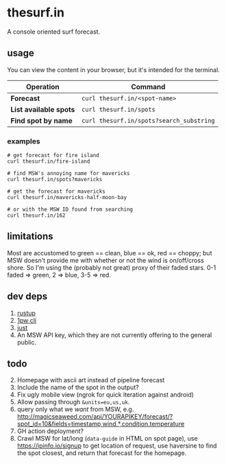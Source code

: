 # thesurf.in
A console oriented surf forecast.

## usage
You can view the content in your browser, but it's intended for the terminal.

|Operation|Command|
|---|---|
|**Forecast**|`curl thesurf.in/<spot-name>`|
|**List available spots**|`curl thesurf.in/spots`|
|**Find spot by name**|`curl thesurf.in/spots?search_substring`|

### examples

```shell
# get forecast for fire island
curl thesurf.in/fire-island

# find MSW's annoying name for mavericks
curl thesurf.in/spots?mavericks

# get the forecast for mavericks
curl thesurf.in/mavericks-half-moon-bay

# or with the MSW ID found from searching
curl thesurf.in/162
```

## limitations

Most are accustomed to green == clean, blue == ok, red == choppy; but MSW
doesn't provide me with whether or not the wind is on/off/cross shore. So I'm
using the (probably not great) proxy of their faded stars. 0-1 faded => green,
2 => blue, 3-5 => red.

## dev deps
1. [rustup](https://rustup.rs/)
2. [1pw cli](https://developer.1password.com/docs/cli/get-started#install)
3. [just](https://github.com/casey/just#installation)
4. An MSW API key, which they are not currently offering to the general public.

## todo

2. Homepage with ascii art instead of pipeline forecast
3. Include the name of the spot in the output?
4. Fix ugly mobile view (ngrok for quick iteration against android)
5. Allow passing through `&units=eu,us,uk`.
6. query only what we _want_ from MSW, e.g.
    http://magicseaweed.com/api/YOURAPIKEY/forecast/?spot_id=10&fields=timestamp,wind.*,condition.temperature
7. GH action deployment?
8. Crawl MSW for lat/long (`data-guide` in HTML on spot page), use
   https://ipinfo.io/signup to get location of request, use haversine to find
   the spot closest, and return that forecast for the homepage.
